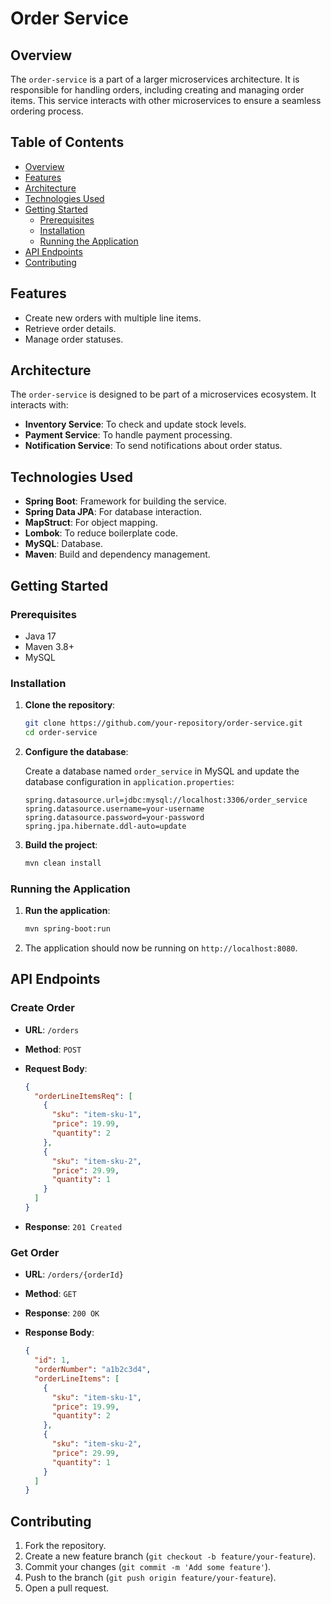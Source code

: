 # Order Service

## Overview

The `order-service` is a part of a larger microservices architecture. It is responsible for handling orders, including creating and managing order items. This service interacts with other microservices to ensure a seamless ordering process.

## Table of Contents

- [Overview](#overview)
- [Features](#features)
- [Architecture](#architecture)
- [Technologies Used](#technologies-used)
- [Getting Started](#getting-started)
  - [Prerequisites](#prerequisites)
  - [Installation](#installation)
  - [Running the Application](#running-the-application)
- [API Endpoints](#api-endpoints)
- [Contributing](#contributing)


## Features

- Create new orders with multiple line items.
- Retrieve order details.
- Manage order statuses.

## Architecture

The `order-service` is designed to be part of a microservices ecosystem. It interacts with:

- **Inventory Service**: To check and update stock levels.
- **Payment Service**: To handle payment processing.
- **Notification Service**: To send notifications about order status.

## Technologies Used

- **Spring Boot**: Framework for building the service.
- **Spring Data JPA**: For database interaction.
- **MapStruct**: For object mapping.
- **Lombok**: To reduce boilerplate code.
- **MySQL**: Database.
- **Maven**: Build and dependency management.

## Getting Started

### Prerequisites

- Java 17
- Maven 3.8+
- MySQL

### Installation

1. **Clone the repository**:

    ```bash
    git clone https://github.com/your-repository/order-service.git
    cd order-service
    ```

2. **Configure the database**:

    Create a database named `order_service` in MySQL and update the database configuration in `application.properties`:

    ```properties
    spring.datasource.url=jdbc:mysql://localhost:3306/order_service
    spring.datasource.username=your-username
    spring.datasource.password=your-password
    spring.jpa.hibernate.ddl-auto=update
    ```

3. **Build the project**:

    ```bash
    mvn clean install
    ```

### Running the Application

1. **Run the application**:

    ```bash
    mvn spring-boot:run
    ```

2. The application should now be running on `http://localhost:8080`.

## API Endpoints

### Create Order

- **URL**: `/orders`
- **Method**: `POST`
- **Request Body**:

    ```json
    {
      "orderLineItemsReq": [
        {
          "sku": "item-sku-1",
          "price": 19.99,
          "quantity": 2
        },
        {
          "sku": "item-sku-2",
          "price": 29.99,
          "quantity": 1
        }
      ]
    }
    ```

- **Response**: `201 Created`

### Get Order

- **URL**: `/orders/{orderId}`
- **Method**: `GET`
- **Response**: `200 OK`
- **Response Body**:

    ```json
    {
      "id": 1,
      "orderNumber": "a1b2c3d4",
      "orderLineItems": [
        {
          "sku": "item-sku-1",
          "price": 19.99,
          "quantity": 2
        },
        {
          "sku": "item-sku-2",
          "price": 29.99,
          "quantity": 1
        }
      ]
    }
    ```

## Contributing

1. Fork the repository.
2. Create a new feature branch (`git checkout -b feature/your-feature`).
3. Commit your changes (`git commit -m 'Add some feature'`).
4. Push to the branch (`git push origin feature/your-feature`).
5. Open a pull request.


